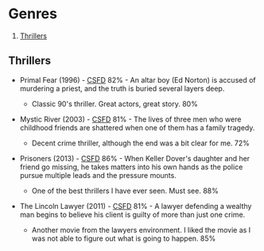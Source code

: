 # Genres
1. [Thrillers](#Thrillers)  
 

## Thrillers

* Primal Fear (1996) - [CSFD](https://www.csfd.cz/film/15095-prvotni-strach/prehled/) 82% - An altar boy (Ed Norton) is accused of murdering a priest, and the truth is buried several layers deep. 
   * Classic 90's thriller. Great actors, great story. 80%

* Mystic River (2003) - [CSFD](https://www.csfd.cz/film/43014-tajemna-reka/prehled/) 81% - The lives of three men who were childhood friends are shattered when one of them has a family tragedy. 
    * Decent crime thriller, although the end was a bit clear for me. 72%

* Prisoners (2013) - [CSFD](https://www.csfd.cz/film/257071-zmizeni/prehled/) 86% - When Keller Dover's daughter and her friend go missing, he takes matters into his own hands as the police pursue multiple leads and the pressure mounts.
    * One of the best thrillers I have ever seen. Must see. 88%

* The Lincoln Lawyer (2011) - [CSFD](https://www.csfd.cz/film/281083-obhajce/prehled/) 81% - A lawyer defending a wealthy man begins to believe his client is guilty of more than just one crime.
    * Another movie from the lawyers environment. I liked the movie as I was not able to figure out what is going to happen. 85%